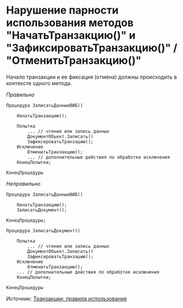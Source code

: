 # Нарушение парности использования методов "НачатьТранзакцию()" и "ЗафиксироватьТранзакцию()" / "ОтменитьТранзакцию()"

Начало транзакции и ее фиксация (отмена) должны происходить в контексте одного метода.

*Правильно*

```bsl
Процедура ЗаписатьДанныеВИБ()

    НачатьТранзакцию();

    Попытка
        ... // чтение или запись данных
        ДокументОбъект.Записать()
        ЗафиксироватьТранзацию();
    Исключение
        ОтменитьТранзакцию();
        ... // дополнительные действия по обработке исключения
    КонецПопытки;

КонецПроцедуры
```

*Неправильно*

```
Процедура ЗаписатьДанныеВИБ()
 
    НачатьТранзакцию();
    ЗаписатьДокумент();

КонецПроцедуры;

Процедура ЗаписатьДокумент()

    Попытка
        ... // чтение или запись данных
        ДокументОбъект.Записать()
        ЗафиксироватьТранзацию();
    Исключение
        ОтменитьТранзакцию();
    ... // дополнительные действия по обработке исключения
    КонецПопытки;

КонецПроцедуры

```

Источник: [Транзакции: правила использования](https://its.1c.ru/db/v8std#content:783:hdoc)
